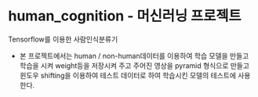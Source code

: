 # human_cognition - 머신러닝 프로젝트


Tensorflow를 이용한 사람인식분류기

-	본 프로젝트에서는 human / non-human데이터를 이용하여 학습 모델을 만들고 학습을 시켜 weight등을 저장시켜 주고 주어진 영상을 pyramid 형식으로 만들고 
  윈도우 shifting을 이용하여 테스트 데이터로 하여 학습시킨 모델의 테스트에 사용한다. 

